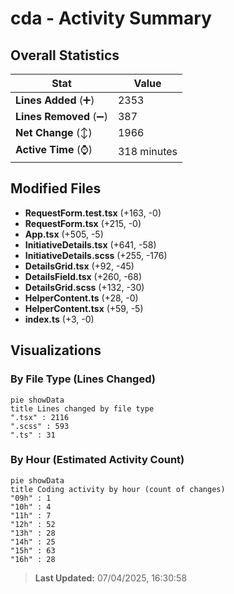 # cda - Activity Summary 

## Overall Statistics

| Stat                   | Value                                                             |
| ---------------------- | ----------------------------------------------------------------- |
| **Lines Added** (➕)   | 2353                                          |
| **Lines Removed** (➖) | 387                                        |
| **Net Change** (↕)    | 1966                |
| **Active Time** (⌚)   | 318 minutes |


## Modified Files
- **RequestForm.test.tsx** (+163, -0)
- **RequestForm.tsx** (+215, -0)
- **App.tsx** (+505, -5)
- **InitiativeDetails.tsx** (+641, -58)
- **InitiativeDetails.scss** (+255, -176)
- **DetailsGrid.tsx** (+92, -45)
- **DetailsField.tsx** (+260, -68)
- **DetailsGrid.scss** (+132, -30)
- **HelperContent.ts** (+28, -0)
- **HelperContent.tsx** (+59, -5)
- **index.ts** (+3, -0)

## Visualizations

### By File Type (Lines Changed)

```mermaid
pie showData
title Lines changed by file type
".tsx" : 2116
".scss" : 593
".ts" : 31
```

### By Hour (Estimated Activity Count)

```mermaid
pie showData
title Coding activity by hour (count of changes)
"09h" : 1
"10h" : 4
"11h" : 7
"12h" : 52
"13h" : 28
"14h" : 25
"15h" : 63
"16h" : 28
```


> **Last Updated:** 07/04/2025, 16:30:58